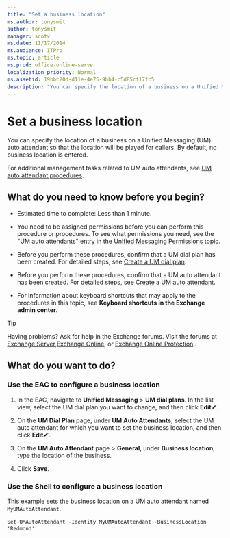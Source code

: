 ```yaml
---
title: "Set a business location"
ms.author: tonysmit
author: tonysmit
manager: scotv
ms.date: 11/17/2014
ms.audience: ITPro
ms.topic: article
ms.prod: office-online-server
localization_priority: Normal
ms.assetid: 19bbc20d-d11e-4e75-9bb4-c5d85cf17fc5
description: "You can specify the location of a business on a Unified Messaging (UM) auto attendant so that the location will be played for callers. By default, no business location is entered."
---
```


# Set a business location

You can specify the location of a business on a Unified Messaging (UM) auto attendant so that the location will be played for callers. By default, no business location is entered.
  
For additional management tasks related to UM auto attendants, see [UM auto attendant procedures](um-auto-attendant-procedures.md).
  
## What do you need to know before you begin?

- Estimated time to complete: Less than 1 minute.
    
- You need to be assigned permissions before you can perform this procedure or procedures. To see what permissions you need, see the "UM auto attendants" entry in the [Unified Messaging Permissions](http://technet.microsoft.com/library/d326c3bc-8f33-434a-bf02-a83cc26a5498.aspx) topic. 
    
- Before you perform these procedures, confirm that a UM dial plan has been created. For detailed steps, see [Create a UM dial plan](../../voice-mail-unified-messaging/connect-voice-mail-system/create-um-dial-plan.md).
    
- Before you perform these procedures, confirm that a UM auto attendant has been created. For detailed steps, see [Create a UM auto attendant](create-a-um-auto-attendant.md).
    
- For information about keyboard shortcuts that may apply to the procedures in this topic, see **Keyboard shortcuts in the Exchange admin center**.
    
> [!TIP]
> Having problems? Ask for help in the Exchange forums. Visit the forums at [Exchange Server](https://go.microsoft.com/fwlink/p/?linkId=60612),[Exchange Online](https://go.microsoft.com/fwlink/p/?linkId=267542), or [Exchange Online Protection](https://go.microsoft.com/fwlink/p/?linkId=285351).. 
  
## What do you want to do?

### Use the EAC to configure a business location

1. In the EAC, navigate to **Unified Messaging** \> **UM dial plans**. In the list view, select the UM dial plan you want to change, and then click **Edit**![Edit icon](../../media/ITPro_EAC_EditIcon.gif).
    
2. On the **UM Dial Plan** page, under **UM Auto Attendants**, select the UM auto attendant for which you want to set the business location, and then click **Edit**![Edit icon](../../media/ITPro_EAC_EditIcon.gif).
    
3. On the **UM Auto Attendant** page \> **General**, under **Business location**, type the location of the business.
    
4. Click **Save**.
    
### Use the Shell to configure a business location

This example sets the business location on a UM auto attendant named  `MyUMAutoAttendant`.
  
```
Set-UMAutoAttendant -Identity MyUMAutoAttendant -BusinessLocation 'Redmond'
```


